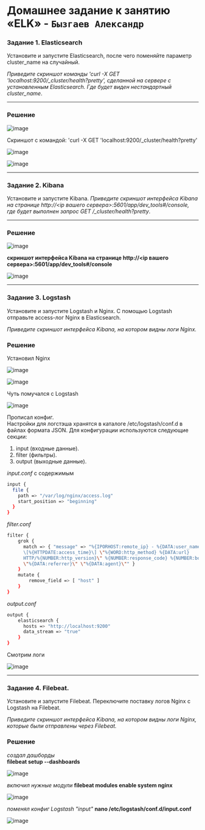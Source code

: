 # Домашнее задание к занятию «ELK» - `Бызгаев Александр`

### Задание 1. Elasticsearch 

Установите и запустите Elasticsearch, после чего поменяйте параметр cluster_name на случайный. 

*Приведите скриншот команды 'curl -X GET 'localhost:9200/_cluster/health?pretty', сделанной на сервере с установленным Elasticsearch. Где будет виден нестандартный cluster_name*.

---

### Решение

![image](https://github.com/Byzgaev-I/ELK/blob/main/Elastic%20-1.png)

Скриншот с командой: 'curl -X GET 'localhost:9200/_cluster/health?pretty'

![image](https://github.com/Byzgaev-I/ELK/blob/main/Elastic-2.png)

![image](https://github.com/Byzgaev-I/ELK/blob/main/Elastic-3.png)

---

### Задание 2. Kibana

Установите и запустите Kibana.
*Приведите скриншот интерфейса Kibana на странице http://<ip вашего сервера>:5601/app/dev_tools#/console, где будет выполнен запрос GET /_cluster/health?pretty*.

---

### Решение

![image](https://github.com/Byzgaev-I/ELK/blob/main/Kibana-1.png)

**скриншот интерфейса Kibana на странице http://<ip вашего сервера>:5601/app/dev_tools#/console**

![image](https://github.com/Byzgaev-I/ELK/blob/main/Kibana-2.png)

---  

### Задание 3. Logstash

Установите и запустите Logstash и Nginx. С помощью Logstash отправьте access-лог Nginx в Elasticsearch. 

*Приведите скриншот интерфейса Kibana, на котором видны логи Nginx.*

### Решение

Установил Nginx

![image](https://github.com/Byzgaev-I/ELK/blob/main/NGINX.png)

![image](https://github.com/Byzgaev-I/ELK/blob/main/NGINX-2.png)

Чуть помучался с Logstash


![image](https://github.com/Byzgaev-I/ELK/blob/main/NGINX-3.png)

Прописал конфиг.  
Настройки для логстэша хранятся в каталоге /etc/logstash/conf.d в файлах формата JSON. Для конфигурации используются следующие секции:   
1) input (входные данные).   
2) filter (фильтры).   
3) output (выходные данные).
   
*input.conf* с содержимым

``` bash
input {
  file {
    path => "/var/log/nginx/access.log"
    start_position => "beginning"
  }
}
```


*filter.conf*

``` bash
filter {
    grok {
      match => { "message" => "%{IPORHOST:remote_ip} - %{DATA:user_name}
      \[%{HTTPDATE:access_time}\] \"%{WORD:http_method} %{DATA:url}
      HTTP/%{NUMBER:http_version}\" %{NUMBER:response_code} %{NUMBER:body_sent_bytes}
      \"%{DATA:referrer}\" \"%{DATA:agent}\"" }
    }
    mutate {
        remove_field => [ "host" ]
    }
}
```

*output.conf*

``` bash
output {
    elasticsearch {
      hosts => "http://localhost:9200"
      data_stream => "true"
    }
}

```
Смотрим логи

![image](https://github.com/Byzgaev-I/ELK/blob/main/NGINX-5.png)

---

### Задание 4. Filebeat. 

Установите и запустите Filebeat. Переключите поставку логов Nginx с Logstash на Filebeat. 

*Приведите скриншот интерфейса Kibana, на котором видны логи Nginx, которые были отправлены через Filebeat.*

### Решение

*cоздал дашборды*  
**filebeat setup --dashboards** 

![image](https://github.com/Byzgaev-I/ELK/blob/main/filebeat-1.png)

*включил нужные модули*
**filebeat modules enable system nginx**

![image](https://github.com/Byzgaev-I/ELK/blob/main/filebeat-2.png)

*поменял конфиг Logstash "input"*
**nano /etc/logstash/conf.d/input.conf**

![image](https://github.com/Byzgaev-I/ELK/blob/main/filebeat-3.png)




